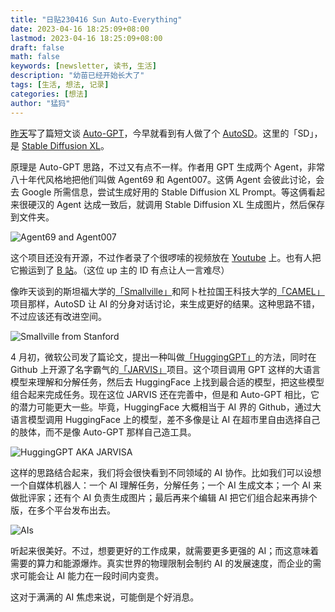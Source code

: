 ```yaml
---
title: "日贴230416 Sun Auto-Everything"
date: 2023-04-16 18:25:09+08:00
lastmod: 2023-04-16 18:25:09+08:00
draft: false
math: false
keywords: [newsletter, 读书, 生活]
description: "幼苗已经开始长大了"
tags: [生活, 想法, 记录]
categories: [想法]
author: "猛犸"
---
```


[昨天](https://yemengma.cn/post/23w15-review/)写了篇短文谈 [Auto-GPT](https://github.com/Significant-Gravitas/Auto-GPT)，今早就看到有人做了个 [AutoSD](https://www.allabtai.com/autosd-autogpt-stable-diffusion-xl-chatgpt-agents/)。这里的「SD」，是 [Stable Diffusion XL](https://stability.ai/stable-diffusion)。

原理是 Auto-GPT 思路，不过又有点不一样。作者用 GPT 生成两个 Agent，非常八十年代风格地把他们叫做 Agent69 和 Agent007。这俩 Agent 会彼此讨论，会去 Google 所需信息，尝试生成好用的 Stable Diffusion XL Prompt。等这俩看起来很硬汉的 Agent 达成一致后，就调用 Stable Diffusion XL 生成图片，然后保存到文件夹。

![Agent69 and Agent007](https://1-1256632535.cos.ap-beijing.myqcloud.com/img/CleanShot%202023-04-16%20at%2019.07.07@2x.png)

这个项目还没有开源，不过作者录了个很啰嗦的视频放在 [Youtube](https://www.youtube.com/watch?v=EvPHa-CYGXs) 上。也有人把它搬运到了 [B 站](https://www.bilibili.com/video/BV1fm4y117y6/)。（这位 up 主的 ID 有点让人一言难尽）

像昨天谈到的斯坦福大学的[「Smallville」](https://arxiv.org/pdf/2304.03442v1.pdf)和阿卜杜拉国王科技大学的[「CAMEL」](https://arxiv.org/pdf/2303.17760.pdf)项目那样，AutoSD 让 AI 的分身对话讨论，来生成更好的结果。这种思路不错，不过应该还有改进空间。

![Smallville from Stanford](https://1-1256632535.cos.ap-beijing.myqcloud.com/img/CleanShot%202023-04-16%20at%2019.14.12@2x.png)

4 月初，微软公司发了篇论文，提出一种叫做[「HuggingGPT」](https://arxiv.org/pdf/2303.17580.pdf)的方法，同时在 Github 上开源了名字霸气的[「JARVIS」](https://github.com/microsoft/JARVIS)项目。这个项目调用 GPT 这样的大语言模型来理解和分解任务，然后去 HuggingFace 上找到最合适的模型，把这些模型组合起来完成任务。现在这位 JARVIS 还在完善中，但是和 Auto-GPT 相比，它的潜力可能更大一些。毕竟，HuggingFace 大概相当于 AI 界的 Github，通过大语言模型调用 HuggingFace 上的模型，差不多像是让 AI 在超市里自由选择自己的肢体，而不是像 Auto-GPT 那样自己造工具。

![HuggingGPT AKA JARVISA](https://1-1256632535.cos.ap-beijing.myqcloud.com/img/CleanShot%202023-04-16%20at%2019.05.29@2x.png)

这样的思路结合起来，我们将会很快看到不同领域的 AI 协作。比如我们可以设想一个自媒体机器人：一个 AI 理解任务，分解任务；一个 AI 生成文本；一个 AI 来做批评家；还有个 AI 负责生成图片；最后再来个编辑 AI 把它们组合起来再排个版，在多个平台发布出去。

![AIs](https://1-1256632535.cos.ap-beijing.myqcloud.com/img/stable-diffusion-xl%20(1).jpeg)

听起来很美好。不过，想要更好的工作成果，就需要更多更强的 AI；而这意味着需要的算力和能源爆炸。真实世界的物理限制会制约 AI 的发展速度，而企业的需求可能会让 AI 能力在一段时间内变贵。

这对于满满的 AI 焦虑来说，可能倒是个好消息。
